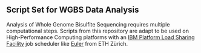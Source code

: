 
## Script Set for WGBS Data Analysis

Analysis of Whole Genome Bisulfite Sequencing requires multiple computational steps. Scripts from this repository are adapt to be used on High-Performance Computing platforms with an [IBM Platform Load Sharing Facility](https://www.ibm.com/support/knowledgecenter/SSETD4_9.1.2/lsf_welcome.html) job scheduler like [Euler](https://scicomp.ethz.ch/wiki/Euler) from ETH Zürich.
